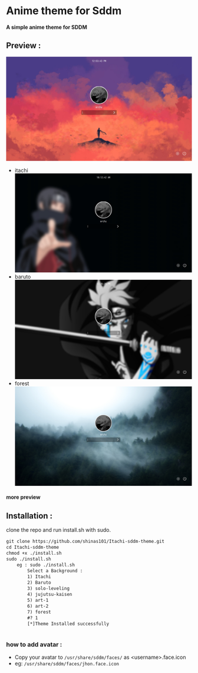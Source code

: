 # Anime theme for Sddm

**A simple anime theme for SDDM**

## Preview :
![art-1](Preview/art-1-preview.png)
- itachi
![itachi](Preview/itachi-preview.png)
- baruto
![baruto](Preview/baruto-preview.png)
- forest
![forest](Preview/forest-preview.png)

#### more preview 

## Installation :

clone the repo and run install.sh with sudo.
```
git clone https://github.com/shinas101/Itachi-sddm-theme.git
cd Itachi-sddm-theme
chmod +x ./install.sh
sudo ./install.sh
	eg : sudo ./install.sh
		Select a Background :
		1) Itachi
		2) Baruto
		3) solo-leveling
		4) jujutsu-kaisen
		5) art-1
		6) art-2
		7) forest
		#? 1
		[*]Theme Installed successfully


```
### how to add avatar :
- Copy your avatar to `/usr/share/sddm/faces/` as \<username\>.face.icon
-   eg: `/usr/share/sddm/faces/jhon.face.icon`
<!---https://github.com/shinas101
